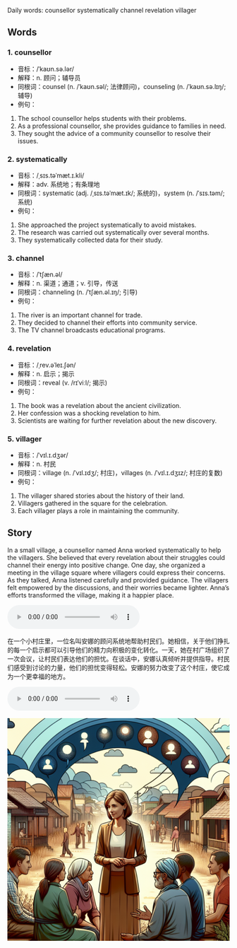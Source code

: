 Daily words: counsellor systematically channel revelation villager

## Words
### 1. counsellor
- 音标：/ˈkaʊn.sə.lər/ <span style="cursor: pointer;" onclick="document.getElementById('audio-player-1').play()"><i class="fas fa-volume-up"></i></span>
<audio id="audio-player-1" src="audios/words/counsellor.mp3" style="display:none;"></audio>
- 解释：n. 顾问；辅导员
- 同根词：counsel (n. /ˈkaʊn.səl/; 法律顾问)，counseling (n. /ˈkaʊn.sə.lɪŋ/; 辅导)
- 例句：
1. The school counsellor helps students with their problems.
2. As a professional counsellor, she provides guidance to families in need.
3. They sought the advice of a community counsellor to resolve their issues.

### 2. systematically
- 音标：/ˌsɪs.təˈmæt.ɪ.kli/ <span style="cursor: pointer;" onclick="document.getElementById('audio-player-2').play()"><i class="fas fa-volume-up"></i></span>
<audio id="audio-player-2" src="audios/words/systematically.mp3" style="display:none;"></audio>
- 解释：adv. 系统地；有条理地
- 同根词：systematic (adj. /ˌsɪs.təˈmæt.ɪk/; 系统的)，system (n. /ˈsɪs.təm/; 系统)
- 例句：
1. She approached the project systematically to avoid mistakes.
2. The research was carried out systematically over several months.
3. They systematically collected data for their study.

### 3. channel
- 音标：/ˈtʃæn.əl/ <span style="cursor: pointer;" onclick="document.getElementById('audio-player-3').play()"><i class="fas fa-volume-up"></i></span>
<audio id="audio-player-3" src="audios/words/channel.mp3" style="display:none;"></audio>
- 解释：n. 渠道；通道；v. 引导，传送
- 同根词：channeling (n. /ˈtʃæn.əl.ɪŋ/; 引导)
- 例句：
1. The river is an important channel for trade.
2. They decided to channel their efforts into community service.
3. The TV channel broadcasts educational programs.

### 4. revelation
- 音标：/ˌrev.əˈleɪ.ʃən/ <span style="cursor: pointer;" onclick="document.getElementById('audio-player-4').play()"><i class="fas fa-volume-up"></i></span>
<audio id="audio-player-4" src="audios/words/revelation.mp3" style="display:none;"></audio>
- 解释：n. 启示；揭示
- 同根词：reveal (v. /rɪˈviːl/; 揭示)
- 例句：
1. The book was a revelation about the ancient civilization.
2. Her confession was a shocking revelation to him.
3. Scientists are waiting for further revelation about the new discovery.

### 5. villager
- 音标：/ˈvɪl.ɪ.dʒər/ <span style="cursor: pointer;" onclick="document.getElementById('audio-player-5').play()"><i class="fas fa-volume-up"></i></span>
<audio id="audio-player-5" src="audios/words/villager.mp3" style="display:none;"></audio>
- 解释：n. 村民
- 同根词：village (n. /ˈvɪl.ɪdʒ/; 村庄)，villages (n. /ˈvɪl.ɪ.dʒɪz/; 村庄的复数)
- 例句：
1. The villager shared stories about the history of their land.
2. Villagers gathered in the square for the celebration.
3. Each villager plays a role in maintaining the community.

## Story
In a small village, a counsellor named Anna worked systematically to help the villagers. She believed that every revelation about their struggles could channel their energy into positive change. One day, she organized a meeting in the village square where villagers could express their concerns. As they talked, Anna listened carefully and provided guidance. The villagers felt empowered by the discussions, and their worries became lighter. Anna’s efforts transformed the village, making it a happier place.

<audio controls>
  <source src="https://files.dwong.top/2024-10-14-english.mp3" type="audio/mpeg">
  你的浏览器不支持音频元素。
</audio>
  

在一个小村庄里，一位名叫安娜的顾问系统地帮助村民们。她相信，关于他们挣扎的每一个启示都可以引导他们的精力向积极的变化转化。一天，她在村广场组织了一次会议，让村民们表达他们的担忧。在谈话中，安娜认真倾听并提供指导。村民们感受到讨论的力量，他们的担忧变得轻松。安娜的努力改变了这个村庄，使它成为一个更幸福的地方。

<audio controls>
  <source src="https://files.dwong.top/2024-10-14-chinese.mp3" type="audio/mpeg">
  你的浏览器不支持音频元素。
</audio>
  

![story](./images/2024-10-14.png)

